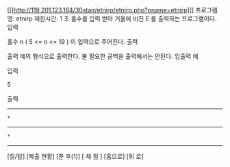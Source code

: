 [[[http://119.201.123.184/30stair/etnirp/etnirp.php?pname=etnirp]]]
프로그램 명: etnirp
제한시간: 1 초
홀수를 입력 받아 거울에 비친 E 를 출력하는 프로그램이다.
입력

홀수 n ( 5 <= n <= 19 ) 이 입력으로 주어진다.
출력

출력 예의 형식으로 출력한다. 불 필요한 공백을 출력해서는 안된다.
입출력 예

입력

5

출력

*****
    *
*****
    *
*****
[질/답] [제출 현황] [푼 후(1)]
[ 채 점 ] [홈으로]  [뒤 로]